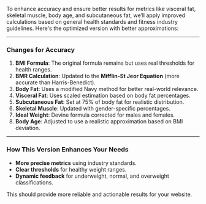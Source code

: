 To enhance accuracy and ensure better results for metrics like visceral fat, skeletal muscle, body age, and subcutaneous fat, we’ll apply improved calculations based on general health standards and fitness industry guidelines. Here's the optimized version with better approximations:


---

### **Changes for Accuracy**
1. **BMI Formula**: The original formula remains but uses real thresholds for health ranges.
2. **BMR Calculation**: Updated to the **Mifflin-St Jeor Equation** (more accurate than Harris-Benedict).
3. **Body Fat**: Uses a modified Navy method for better real-world relevance.
4. **Visceral Fat**: Uses scaled estimation based on body fat percentages.
5. **Subcutaneous Fat**: Set at 75% of body fat for realistic distribution.
6. **Skeletal Muscle**: Updated with gender-specific percentages.
7. **Ideal Weight**: Devine formula corrected for males and females.
8. **Body Age**: Adjusted to use a realistic approximation based on BMI deviation.

---

### **How This Version Enhances Your Needs**
- **More precise metrics** using industry standards.
- **Clear thresholds** for healthy weight ranges.
- **Dynamic feedback** for underweight, normal, and overweight classifications.

This should provide more reliable and actionable results for your website.
